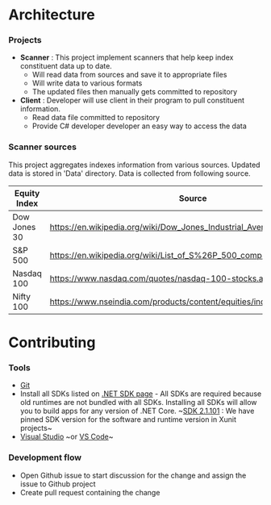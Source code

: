 # Architecture

### Projects
- **Scanner** : This project implement scanners that help keep index constituent data up to date.
    - Will read data from sources and save it to appropriate files
    - Will write data to various formats
    - The updated files then manually gets committed to repository
- **Client** : Developer will use client in their program to pull constituent information.
    - Read data file committed to repository
    - Provide C# developer developer an easy way to access the data

### Scanner sources
This project aggregates indexes information from various sources. Updated data is stored in 'Data' directory. Data is collected from following source.

| Equity Index | Source |
| --- | --- |
| Dow Jones 30 | https://en.wikipedia.org/wiki/Dow_Jones_Industrial_Average |
| S&P 500 | https://en.wikipedia.org/wiki/List_of_S%26P_500_companies |
| Nasdaq 100 | https://www.nasdaq.com/quotes/nasdaq-100-stocks.aspx |
| Nifty 100 | https://www.nseindia.com/products/content/equities/indices/nifty_100.htm |


# Contributing

### Tools
- [Git](https://git-scm.com/downloads)
- Install all SDKs listed on [.NET SDK page](https://dotnet.microsoft.com/download/visual-studio-sdks?utm_source=getdotnetsdk&utm_medium=referral) - All SDKs are required because old runtimes are not bundled with all SDKs. Installing all SDKs will allow you to build apps for any version of .NET Core. ~[SDK 2.1.101](https://github.com/dotnet/core/blob/master/release-notes/2.0/2.0.6.md) : We have pinned SDK version for the software and runtime version in Xunit projects~
- [Visual Studio](https://visualstudio.microsoft.com/downloads/) ~or [VS Code](https://code.visualstudio.com/download)~

### Development flow
- Open Github issue to start discussion for the change and assign the issue to Github project
- Create pull request containing the change
